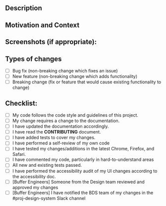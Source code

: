 <!--- Provide a general summary of your changes in the Title above -->

## Description
<!--- Describe your changes in detail -->

## Motivation and Context
<!--- Why is this change required? What problem does it solve? -->
<!--- If it fixes an open issue, please link to the issue here. -->

## Screenshots (if appropriate):

## Types of changes
<!--- What types of changes does your code introduce? Put an `x` in all the boxes that apply: -->
- [ ] Bug fix (non-breaking change which fixes an issue)
- [ ] New feature (non-breaking change which adds functionality)
- [ ] Breaking change (fix or feature that would cause existing functionality to change)

## Checklist:
<!--- Go over all the following points, and put an `x` in all the boxes that apply. -->
<!--- If you're unsure about any of these, don't hesitate to ask. We're here to help! -->
- [ ] My code follows the code style and guidelines of this project. <!--- Link to Standards file coming soon. -->
- [ ] My change requires a change to the documentation.
- [ ] I have updated the documentation accordingly.
- [ ] I have read the **CONTRIBUTING** document.
- [ ] I have added tests to cover my changes.
- [ ] I have performed a self-review of my own code
- [ ] I have tested my changes/additions in the latest Chrome, Firefox, and Safari.
- [ ] I have commented my code, particularly in hard-to-understand areas
- [ ] All new and existing tests passed.
- [ ] I have performed the accessibility audit of my UI changes according to the accessibility doc. <!--- Link to Accessibility Standards file coming soon. -->
- [ ] [Buffer Engineers] Someone from the Design team reviewed and approved my changes
- [ ] [Buffer Engineers] I have notified the BDS team of my changes in the #proj-design-system Slack channel
